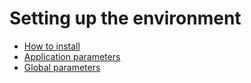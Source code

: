 # Setting up the environment

* [How to install](https://github.com/sinesy/GitBookUserGuide/tree/5b75ab3a1579c00ad708d3df6cb69f860232d49b/EE2-How-to-install.md)
* [Application parameters](https://github.com/sinesy/GitBookUserGuide/tree/5b75ab3a1579c00ad708d3df6cb69f860232d49b/3-1-18-2-Application-parameters.md)
* [Global parameters](https://github.com/sinesy/GitBookUserGuide/tree/5b75ab3a1579c00ad708d3df6cb69f860232d49b/3-1-18-1-Global-parameters.md)

